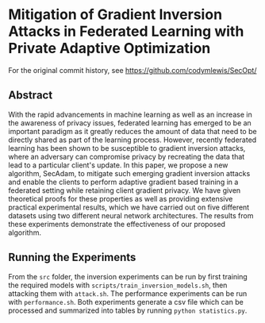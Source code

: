 # Mitigation of Gradient Inversion Attacks in Federated Learning with Private Adaptive Optimization

For the original commit history, see https://github.com/codymlewis/SecOpt/


## Abstract

With the rapid advancements in machine learning as well as an increase in the awareness of privacy issues, federated learning has emerged to be an important paradigm as it greatly reduces the amount of data that need to be directly shared as part of the learning process. However, recently federated learning has been shown to be susceptible to gradient inversion attacks, where an adversary can compromise privacy by recreating the data that lead to a particular client's update. In this paper, we propose a new algorithm, SecAdam, to mitigate such emerging gradient inversion attacks and enable the clients to perform adaptive gradient based training in a federated setting while retaining client gradient privacy. We have given theoretical proofs for these properties as well as providing extensive practical experimental results, which we have carried out on five different datasets using two different neural network architectures. The results from these experiments demonstrate the effectiveness of our proposed algorithm.


## Running the Experiments

From the `src` folder, the inversion experiments can be run by first training the required models with `scripts/train_inversion_models.sh`, then attacking them with `attack.sh`. The performance experiments can be run with `performance.sh`. Both experiments generate a csv file which can be processed and summarized into tables by running `python statistics.py`.
